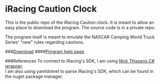 # iRacing Caution Clock
This is the public repo of the iRacing Caution clock. It is meant to allow an easy place to download the program. The source code is in a private repo.

The program itself is meant to emulate the NASCAR Camping World Truck Series' "new" rules regarding cautions.

###[Download](https://github.com/jmalish/iRacingCautionClockPublic/releases/latest)
####[Program help page](https://jmalish.github.io/iRacingCautionClock/)

###References
To connect to iRacing's SDK, I am using [Nick Thissens C# wrapper](https://github.com/NickThissen/iRacingSdkWrapper).  
I am also using yamldotnet to parse iRacing's SDK, which can be found in the nuget package manager.
